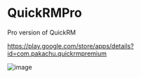 # QuickRMPro
Pro version of QuickRM

https://play.google.com/store/apps/details?id=com.pakachu.quickrmpremium

![image](https://user-images.githubusercontent.com/36519570/217770277-64a5e3f7-032f-456c-8daa-ec362c198721.png)
